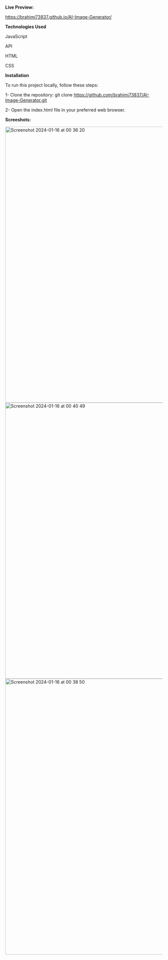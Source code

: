 **Live Preview:** 

https://brahimi73837.github.io/AI-Image-Generator/



**Technologies Used**

JavaScript

API

HTML

CSS

**Installation**

To run this project locally, follow these steps:

1- Clone the repository: git clone https://github.com/brahimi73837/AI-Image-Generator.git

2- Open the index.html file in your preferred web browser.


**Screeshots:**




<img width="879" alt="Screenshot 2024-01-16 at 00 36 20" src="https://github.com/brahimi73837/AI-Image-Generator/assets/147160890/085b3600-9043-4f90-8ae4-798343408938">





<img width="879" alt="Screenshot 2024-01-16 at 00 40 49" src="https://github.com/brahimi73837/AI-Image-Generator/assets/147160890/3db728ac-951d-4539-b5e1-8d3828f59ba1">





<img width="879" alt="Screenshot 2024-01-16 at 00 38 50" src="https://github.com/brahimi73837/AI-Image-Generator/assets/147160890/fc3eb4f9-9e97-4560-b2a8-6557af1cba90">


